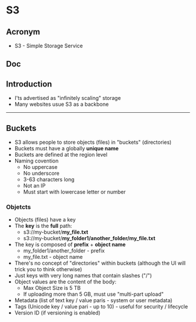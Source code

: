 # S3

## Acronym
* S3 - Simple Storage Service

## Doc

## Introduction
* I'ts advertised as "infinitely scaling" storage
* Many websites usue S3 as a backbone

---

## Buckets
* S3 allows people to store objects (files) in "buckets" (directories)
* Buckets must have a globally **unique name**
* Buckets are defined at the region level
* Naming covention
    * No uppercase
    * No underscore
    * 3-63 characters long
    * Not an IP
    * Must start with lowercase letter or number
    
### Objetcts
* Objects (files) have a key
* The **key** is the **full** path:
    * s3://my-bucket/**my_file.txt**
    * s3://my-bucket/**my_folder1/another_folder/my_file.txt**
* The key is composed of **prefix** + **object name**
    * my_folder1/another_folder - prefix
    * my_file.txt - object name
* There's no concept of "directories" within buckets (although the UI will trick you to think otherwise)
* Just keys with very long names that contain slashes ("/")
* Object values are the content of the body:
    * Max Object Size is 5 TB 
    * If uploading more than 5 GB, must use "multi-part upload"
* Metadata (list of text key / value paris - system or user metadata)
* Tags (Unicode key / value pari - up to 10) - useful for security / lifecycle
* Version ID (if versioning is enabled)
